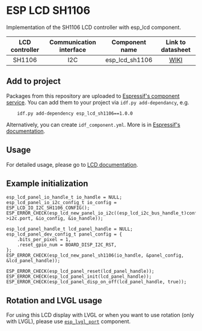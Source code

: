 # ESP LCD SH1106

Implementation of the SH1106 LCD controller with esp_lcd component. 

| LCD controller | Communication interface | Component name | Link to datasheet |
| :------------: | :---------------------: | :------------: | :---------------: |
| SH1106         | I2C                     | esp_lcd_sh1106 | [WIKI](https://www.waveshare.com/wiki/1.3inch_OLED_Module_(C)) |

## Add to project

Packages from this repository are uploaded to [Espressif's component service](https://components.espressif.com/).
You can add them to your project via `idf.py add-dependancy`, e.g. 
```
    idf.py add-dependency esp_lcd_sh1106==1.0.0
```

Alternatively, you can create `idf_component.yml`. More is in [Espressif's documentation](https://docs.espressif.com/projects/esp-idf/en/latest/esp32/api-guides/tools/idf-component-manager.html).

## Usage

For detailed usage, please go to [LCD documentation](https://docs.espressif.com/projects/esp-idf/en/latest/esp32/api-reference/peripherals/lcd.html).

## Example initialization 

```
esp_lcd_panel_io_handle_t io_handle = NULL;
esp_lcd_panel_io_i2c_config_t io_config = ESP_LCD_IO_I2C_SH1106_CONFIG();
ESP_ERROR_CHECK(esp_lcd_new_panel_io_i2c((esp_lcd_i2c_bus_handle_t)config->i2c.port, &io_config, &io_handle));

esp_lcd_panel_handle_t lcd_panel_handle = NULL;
esp_lcd_panel_dev_config_t panel_config = {
    .bits_per_pixel = 1,
    .reset_gpio_num = BOARD_DISP_I2C_RST,
};
ESP_ERROR_CHECK(esp_lcd_new_panel_sh1106(io_handle, &panel_config, &lcd_panel_handle));

ESP_ERROR_CHECK(esp_lcd_panel_reset(lcd_panel_handle));
ESP_ERROR_CHECK(esp_lcd_panel_init(lcd_panel_handle));
ESP_ERROR_CHECK(esp_lcd_panel_disp_on_off(lcd_panel_handle, true));
```

## Rotation and LVGL usage

For using this LCD display with LVGL or when you want to use rotation (only with LVGL), please use [`esp_lvgl_port`](
https://github.com/espressif/esp-bsp/tree/master/components/esp_lvgl_port) component.
